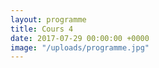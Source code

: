 ```yaml
---
layout: programme
title: Cours 4
date: 2017-07-29 00:00:00 +0000
image: "/uploads/programme.jpg"
---
```

